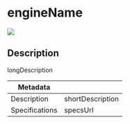 # engineName

![][image0]

[image0]: http://localhost:9080/images/engine_image.jpg

## Description

longDescription

| Metadata       |                  |
| -------------- | ---------------- |
| Description    | shortDescription |
| Specifications | specsUrl         |
